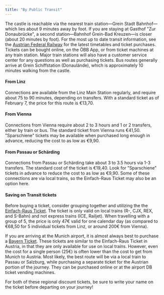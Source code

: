 ```yaml
---
title: "By Public Transit"
---
```


The castle is reachable via the nearest train station&#8212;Grein Stadt Bahnhof&#8212;which lies about 9 minutes away by foot. If you are staying at Gasthof "Zur Donaubrücke", a second station&#8212;Bahnhof Grein-Bad Kreuzen&#8212;is closer (about 20 minutes by foot). For the most up to date transit information, see the <a href="https://tickets.oebb.at/en/ticket" target="_blank" rel="noreferrer">Austrian Federal Railway</a> for the latest timetables and ticket purchases. Tickets can be bought online, on the ÖBB App, or from ticket machines at any train station. Major train stations will also have a customer service center for any questions as well as purchasing tickets. Bus routes generally arrive at Grein Schiffstation (Donaulände), which is approximately 10 minutes walking from the castle.

#### From Linz

Connections are available from the Linz Main Station regularly, and require about 75 to 90 minutes, depending on transfers. With a standard ticket as of February 7, the price for this route is €13,70.

#### From Vienna

Connections from Vienna require about 2 to 3 hours and 1 or 2 transfers, either by train or bus. The standard ticket from Vienna runs €41,50. "Sparschiene" tickets may be available when purchased long enough in advance, reducing the cost to as low as €9,90.

#### From Passau or Schärding

Connections from Passau or Schärding take about 3 to 3.5 hours via 1-3 transfers. The standard cost of the ticket is €19,40. Look for "Sparschiene" tickets in advance to reduce the cost to as low as €9,90. Some of these connections are via local trains, so the Einfach-Raus Ticket may also be an option here.

#### Saving on Transit tickets

Before buying a ticket, consider grouping together and utilizing the the <a href="https://www.oebb.at/de/tickets-kundenkarten/schueler-gruppen/einfach-raus-ticket" target="_blank" rel="noreferrer">Einfach-Raus Ticket</a>. The ticket is only valid on local trains (R-, CJX, REX, and S-Bahn) and not express trains (ICE, Railjet). When travelling with a group of 5, the price is only 47€ valid for one calendar day (as compared to €68,50 for 5 individual tickets from Linz, or around 200€ from Vienna).

If you are arriving at the Munich airport, it is almost always best to purchase a <a href="https://www.bahn.com/en/view/offers/regional/regional-day-ticket-for-bavaria.shtml" target="_blank" rel="noreferrer">Bayern Ticket</a>. These tickets are similar to the Einfach-Raus Ticket in Austria, in that they are only available for use on local trains. However, even the cost for a single person (25€) is often lower than the cost to get from Munich to Austria. Most likely, the best route will be via a local train to Passau or Salzburg, while purchasing a separate ticket for the Austrian portion of the journey. They can be purchased online or at the airport DB ticket vending machines.

For both of these regional discount tickets, be sure to write your name on the ticket before departing on your journey!
